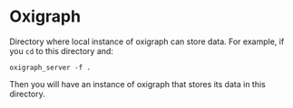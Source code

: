 # Oxigraph

Directory where local instance of oxigraph can store data. For example, if you `cd` to this directory and:

```
oxigraph_server -f .
```

Then you will have an instance of oxigraph that stores its data in this directory.
 